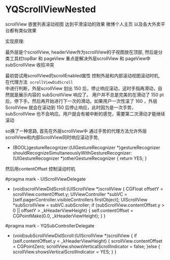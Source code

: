 # YQScrollViewNested
scrollView 嵌套列表滚动视图 达到平滑滚动的效果 微博个人主页 以及各大外卖平台都有类似效果

实现原理:

最外层是个scrollView, headerView作为scrollView的子视图放在顶部, 然后是分类工具栏topBar 和 pageView
重点是解决外层scrollView 和 pageView中subScrollView 收拾冲突

最初尝试用scrollView的scrollEnabled属性 控制外层和内部滚动视图滚动时机, 在代理方法<code> scrollViewDidScroll </code>中进行判断，外层scrollView 划出 150 后，停止响应滚动，这时手指再滑动，自然就是展示内容的 subScrollView 响应了。 用户并不总是完美的在滑动了 150 pt后，停下手。然后再开始进行下一次的滑动。如果用户一次性滚了 160 ，外层ScrollView 就会在滚动到 150 后停止响应，此时因为是一次手势， subScrollView 也不会响应。用户就会有被中断的感觉，需要第二次滑动才能继续滚动

so换了一种思路, 首先在外层scrollView中 通过手势的代理方法允许外层scrollView和内部ScrollView同时响应滚动手势,

- (BOOL)gestureRecognizer:(UIGestureRecognizer *)gestureRecognizer shouldRecognizeSimultaneouslyWithGestureRecognizer:(UIGestureRecognizer *)otherGestureRecognizer
{
    return YES;
}

然后用contentOffset 控制滚动时机

#pragma mark - UIScrollViewDelegate

- (void)scrollViewDidScroll:(UIScrollView *)scrollView
{
    CGFloat offsetY = scrollView.contentOffset.y;
    UIViewController *subVC = [self.pagerController.visibleControllers firstObject];
    UIScrollView *subScrollView = subVC.subScroller;
    if (subScrollView.contentOffset.y > 0 || offsetY > _kHeaderViewHeight) 
    {
        self.contentOffset = CGPointMake(0.0, _kHeaderViewHeight);
    }
}

#pragma mark - YQSubControllerDelegate

- (void)subScrollViewDidScroll:(UIScrollView *)scrollView
    {
    if (self.contentOffset.y < _kHeaderViewHeight) 
                                                  {
        scrollView.contentOffset = CGPointZero;
        scrollView.showsVerticalScrollIndicator = false;
    }else 
                                                  {
        scrollView.showsVerticalScrollIndicator = YES;
    }
}

















